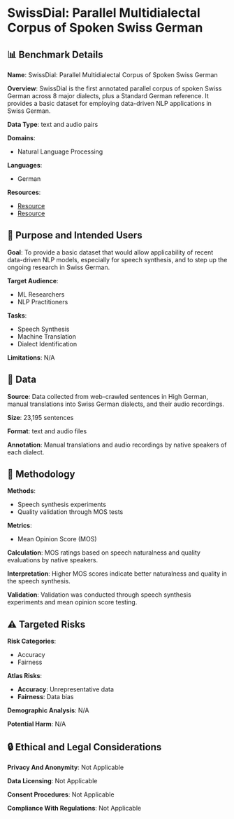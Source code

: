 # SwissDial: Parallel Multidialectal Corpus of Spoken Swiss German

## 📊 Benchmark Details

**Name**: SwissDial: Parallel Multidialectal Corpus of Spoken Swiss German

**Overview**: SwissDial is the first annotated parallel corpus of spoken Swiss German across 8 major dialects, plus a Standard German reference. It provides a basic dataset for employing data-driven NLP applications in Swiss German.

**Data Type**: text and audio pairs

**Domains**:
- Natural Language Processing

**Languages**:
- German

**Resources**:
- [Resource](https://projects.mtc.ethz.ch/swiss-voice-data-collection)
- [Resource](https://projects.mtc.ethz.ch/projects/swiss-voice/swissdial)

## 🎯 Purpose and Intended Users

**Goal**: To provide a basic dataset that would allow applicability of recent data-driven NLP models, especially for speech synthesis, and to step up the ongoing research in Swiss German.

**Target Audience**:
- ML Researchers
- NLP Practitioners

**Tasks**:
- Speech Synthesis
- Machine Translation
- Dialect Identification

**Limitations**: N/A

## 💾 Data

**Source**: Data collected from web-crawled sentences in High German, manual translations into Swiss German dialects, and their audio recordings.

**Size**: 23,195 sentences

**Format**: text and audio files

**Annotation**: Manual translations and audio recordings by native speakers of each dialect.

## 🔬 Methodology

**Methods**:
- Speech synthesis experiments
- Quality validation through MOS tests

**Metrics**:
- Mean Opinion Score (MOS)

**Calculation**: MOS ratings based on speech naturalness and quality evaluations by native speakers.

**Interpretation**: Higher MOS scores indicate better naturalness and quality in the speech synthesis.

**Validation**: Validation was conducted through speech synthesis experiments and mean opinion score testing.

## ⚠️ Targeted Risks

**Risk Categories**:
- Accuracy
- Fairness

**Atlas Risks**:
- **Accuracy**: Unrepresentative data
- **Fairness**: Data bias

**Demographic Analysis**: N/A

**Potential Harm**: N/A

## 🔒 Ethical and Legal Considerations

**Privacy And Anonymity**: Not Applicable

**Data Licensing**: Not Applicable

**Consent Procedures**: Not Applicable

**Compliance With Regulations**: Not Applicable
